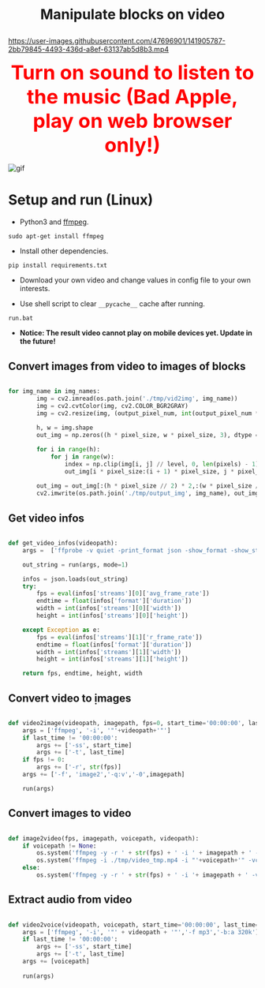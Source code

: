 # <p align="center"> Manipulate blocks on video </p>


https://user-images.githubusercontent.com/47696901/141905787-2bb79845-4493-436d-a8ef-63137ab5d8b3.mp4

<p align="center">
  <a style="font-size: 40px; color:red;"> <strong> Turn on sound to listen to the music (Bad Apple, play on web browser only!) </strong> </a>
</p>

![gif](./demo/result.gif)

# **Setup and run (Linux)**
- Python3 and [ffmpeg](http://ffmpeg.org/).
```
sudo apt-get install ffmpeg
```
- Install other dependencies.
```
pip install requirements.txt
```

- Download your own video and change values in config file to your own interests. 

- Use shell script to clear ```__pycache__``` cache after running.
```
run.bat
```

- **Notice: The result video cannot play on mobile devices yet. Update in the future!**


## **Convert images from video to images of blocks**
```python

for img_name in img_names:
        img = cv2.imread(os.path.join('./tmp/vid2img', img_name))
        img = cv2.cvtColor(img, cv2.COLOR_BGR2GRAY)
        img = cv2.resize(img, (output_pixel_num, int(output_pixel_num * scale)))
        
        h, w = img.shape
        out_img = np.zeros((h * pixel_size, w * pixel_size, 3), dtype = np.uint8)

        for i in range(h):
            for j in range(w):
                index = np.clip(img[i, j] // level, 0, len(pixels) - 1)
                out_img[i * pixel_size:(i + 1) * pixel_size, j * pixel_size:(j + 1) * pixel_size] = pixels[index]
        
        out_img = out_img[:(h * pixel_size // 2) * 2,:(w * pixel_size // 2) * 2]
        cv2.imwrite(os.path.join('./tmp/output_img', img_name), out_img)
```

## **Get video infos**
```python

def get_video_infos(videopath):
    args =  ['ffprobe -v quiet -print_format json -show_format -show_streams', '-i', '"' + videopath + '"']

    out_string = run(args, mode=1)

    infos = json.loads(out_string)
    try:
        fps = eval(infos['streams'][0]['avg_frame_rate'])
        endtime = float(infos['format']['duration'])
        width = int(infos['streams'][0]['width'])
        height = int(infos['streams'][0]['height'])

    except Exception as e:
        fps = eval(infos['streams'][1]['r_frame_rate'])
        endtime = float(infos['format']['duration'])
        width = int(infos['streams'][1]['width'])
        height = int(infos['streams'][1]['height'])

    return fps, endtime, height, width
```

## **Convert video to ịmages**
```python

def video2image(videopath, imagepath, fps=0, start_time='00:00:00', last_time='00:00:00'):
    args = ['ffmpeg', '-i', '"'+videopath+'"']
    if last_time != '00:00:00':
        args += ['-ss', start_time]
        args += ['-t', last_time]
    if fps != 0:
        args += ['-r', str(fps)]
    args += ['-f', 'image2','-q:v','-0',imagepath]

    run(args)

```

## **Convert images to video**
```python

def image2video(fps, imagepath, voicepath, videopath):
    if voicepath != None:
        os.system('ffmpeg -y -r ' + str(fps) + ' -i ' + imagepath + ' -vcodec libx264 ' + './tmp/video_tmp.mp4')
        os.system('ffmpeg -i ./tmp/video_tmp.mp4 -i "'+voicepath+'" -vcodec copy -acodec aac ' + videopath)
    else:
        os.system('ffmpeg -y -r ' + str(fps) + ' -i '+ imagepath + ' -vcodec libx264 ' + videopath)

```

## **Extract audio from video**
```python

def video2voice(videopath, voicepath, start_time='00:00:00', last_time='00:00:00'):
    args = ['ffmpeg', '-i', '"' + videopath + '"','-f mp3','-b:a 320k']
    if last_time != '00:00:00':
        args += ['-ss', start_time]
        args += ['-t', last_time]
    args += [voicepath]
    
    run(args)

```

